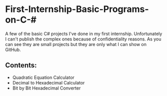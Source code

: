 # First-Internship-Basic-Programs-on-C-#
A few of the basic C# projects I've done in my first internship. Unfortunately I can't publish the complex ones because of confidentiality reasons.
As you can see they are small projects but they are only what I can show on GitHub.

## Contents:
- Quadratic Equation Calculator
- Decimal to Hexadecimal Calculator
- Bit by Bit Hexadecimal Converter
